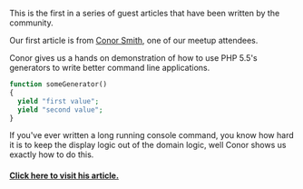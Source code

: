 
This is the first in a series of guest articles that have been written by the community.

Our first article is from <a href="https://github.com/conorsmith" target="__blank">Conor Smith</a>, one of our meetup attendees.

Conor gives us a hands on demonstration of how to use PHP 5.5's generators to write better command line applications. 

```php
function someGenerator()
{
  yield "first value";
  yield "second value";
}
```

If you've ever written a long running console command, you know how hard it is to keep the display logic out of the domain logic, well Conor shows us exactly how to do this.

<h4>
<a target="__blank" href="http://blog.conorsmith.ie/console-output-with-generators/">Click here to visit his article.</a>
</h4>